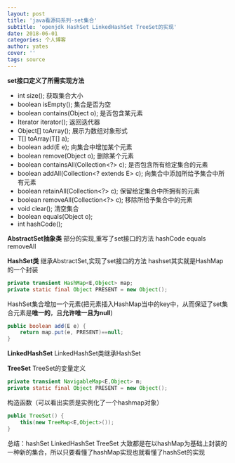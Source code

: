 ```yaml
---
layout: post
title: 'java看源码系列-set集合'
subtitle: 'openjdk HashSet LinkedHashSet TreeSet的实现'
date: 2018-06-01
categories: 个人博客
author: yates
cover: ''
tags: source
---
```


**set接口定义了所需实现方法**

- int size(); 获取集合大小
- boolean isEmpty(); 集合是否为空
- boolean contains(Object o); 是否包含某元素
- Iterator<E> iterator(); 返回迭代器
- Object[] toArray(); 展示为数组对象形式
- <T> T[] toArray(T[] a);
- boolean add(E e); 向集合中增加某个元素
- boolean remove(Object o); 删除某个元素
- boolean containsAll(Collection<?> c); 是否包含所有给定集合的元素
- boolean addAll(Collection<? extends E> c); 向集合中添加所给予集合中所有元素
- boolean retainAll(Collection<?> c); 保留给定集合中所拥有的元素
- boolean removeAll(Collection<?> c); 移除所给予集合中的元素
- void clear(); 清空集合
- boolean equals(Object o); 
- int hashCode();

**AbstractSet抽象类**
部分的实现,重写了set接口的方法 hashCode equals removeAll

**HashSet类**
继承AbstractSet,实现了set接口的方法
hashset其实就是HashMap的一个封装
```java
private transient HashMap<E,Object> map;
private static final Object PRESENT = new Object();
```

HashSet集合增加一个元素(把元素插入HashMap当中的key中，从而保证了set集合元素是**唯一的**，且**允许唯一且为null**)
```java
public boolean add(E e) {
    return map.put(e, PRESENT)==null;
}
```

**LinkedHashSet**
LinkedHashSet类继承HashSet

**TreeSet**
TreeSet的变量定义
```java
private transient NavigableMap<E,Object> m;
private static final Object PRESENT = new Object();
```

构造函数（可以看出实质是实例化了一个hashmap对象）
```java
public TreeSet() {
    this(new TreeMap<E,Object>());
}
```

总结：hashSet LinkedHashSet TreeSet 大致都是在以hashMap为基础上封装的一种新的集合，所以只要看懂了hashMap实现也就看懂了hashSet的实现


